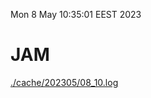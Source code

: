 Mon  8 May 10:35:01 EEST 2023
# JAM
<a href='./cache/202305/08_10.log'>./cache/202305/08_10.log</a>
